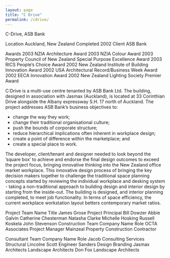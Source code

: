 ```yaml
---
layout: page
title: "C Drive"
permalink: /cdrive/
---
```

C-Drive, ASB Bank

Location Auckland, New Zealand
Completed 2002
Client ASB Bank

Awards
2003 NZIA Architecture Award
2003 NZIA Colour Award
2003 Property Council of New Zealand Special Purpose Excellence Award
2003 RICS People’s Choice Award
2002 New Zealand Institute of Building Innovation Award
2002 USA Architectural Record/Business Week Award
2002 EECA Innovation Award
2002 New Zealand Lighting Society Premier Award

C:Drive is a multi-use centre tenanted by ASB Bank Ltd. The building, designed in association with Jasmax (Auckland), is located at 33 Corinthian Drive alongside the Albany expressway S.H. 17 north of Auckland. The project addresses ASB Bank’s business objectives to:
-	change the way they work;
-	change their traditional organisational culture;
-	push the bounds of corporate structure;
-	reduce hierarchical implications often inherent in workplace design;
-	create a point of difference within the marketplace; and
-	create a special place to work.

The developer, client/tenant and designer needed to look beyond the ’square box’ to achieve and endorse the final design outcomes to exceed the project focus, bringing innovative thinking into the New Zealand office market workplace.
This innovative design process of bringing the key decision makers together to challenge the traditional space planning concepts started by reviewing the individual workplace and desking system - taking a non-traditional approach to building design and interior design by starting from the inside-out. The building is designed, and interior planning completed, to meet job functionality. In terms of space efficiency, the current workplace workstation layout betters contemporary market ratios.

Project Team	Name	Title
	James Grose 	Project Principal
	Bill Dowzer
	Abbie Galvin
	Catherine Chesterman
	Natasha Clarke
	Michelle Hosking
	Russell Koskela
	John Stevenson
Construction Team	Company Name	Role
	OCTA Associates	Project Manager
	Mainzeal Property Construction	Contractor



Consultant Team	Company Name	Role
	Jacob Consulting Services	Structural
	Lincolne Scott	Engineer
	Sanders Design	Branding
	Jasmax Architects	Landscape Architects
	Don Fox	Landscape Architects


